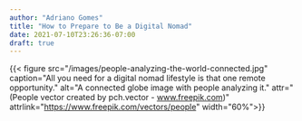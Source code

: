 ```yaml
---
author: "Adriano Gomes"
title: "How to Prepare to Be a Digital Nomad"
date: 2021-07-10T23:26:36-07:00
draft: true
---
```


{{< figure src="/images/people-analyzing-the-world-connected.jpg" caption="All you need for a digital nomad lifestyle is that one remote opportunity." alt="A connected globe image with people analyzing it." attr="(People vector created by pch.vector - www.freepik.com)" attrlink="https://www.freepik.com/vectors/people" width="60%">}}
